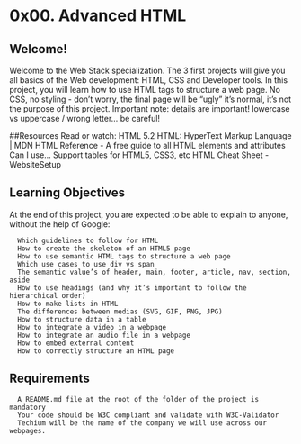 # 0x00. Advanced HTML
## Welcome!
Welcome to the Web Stack specialization. The 3 first projects will give you all basics of the Web development: HTML, CSS and Developer tools.
In this project, you will learn how to use HTML tags to structure a web page. No CSS, no styling - don’t worry, the final page will be “ugly” it’s normal, it’s not the purpose of this project.
Important note: details are important! lowercase vs uppercase / wrong letter… be careful!

##Resources
Read or watch:
      HTML 5.2
      HTML: HyperText Markup Language | MDN
      HTML Reference - A free guide to all HTML elements and attributes
      Can I use… Support tables for HTML5, CSS3, etc
      HTML Cheat Sheet - WebsiteSetup
  
## Learning Objectives
At the end of this project, you are expected to be able to explain to anyone, without the help of Google:

      Which guidelines to follow for HTML
      How to create the skeleton of an HTML5 page
      How to use semantic HTML tags to structure a web page
      Which use cases to use div vs span
      The semantic value’s of header, main, footer, article, nav, section, aside
      How to use headings (and why it’s important to follow the hierarchical order)
      How to make lists in HTML
      The differences between medias (SVG, GIF, PNG, JPG)
      How to structure data in a table
      How to integrate a video in a webpage
      How to integrate an audio file in a webpage
      How to embed external content
      How to correctly structure an HTML page

## Requirements
      A README.md file at the root of the folder of the project is mandatory
      Your code should be W3C compliant and validate with W3C-Validator
      Techium will be the name of the company we will use across our webpages.

